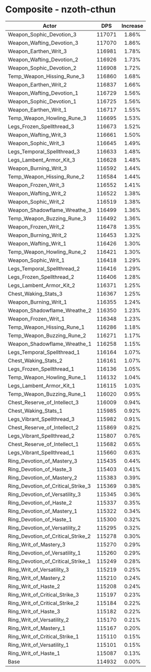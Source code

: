# Composite - nzoth-cthun
| Actor | DPS | Increase |
|---|:---:|:---:|
|Weapon_Sophic_Devotion_3|117071|1.86%|
|Weapon_Wafting_Devotion_3|117070|1.86%|
|Weapon_Earthen_Writ_3|116981|1.78%|
|Weapon_Wafting_Devotion_2|116926|1.73%|
|Weapon_Sophic_Devotion_2|116908|1.72%|
|Temp_Weapon_Hissing_Rune_3|116860|1.68%|
|Weapon_Earthen_Writ_2|116837|1.66%|
|Weapon_Wafting_Devotion_1|116729|1.56%|
|Weapon_Sophic_Devotion_1|116725|1.56%|
|Weapon_Earthen_Writ_1|116717|1.55%|
|Temp_Weapon_Howling_Rune_3|116695|1.53%|
|Legs_Frozen_Spellthread_3|116673|1.52%|
|Weapon_Wafting_Writ_3|116661|1.50%|
|Weapon_Sophic_Writ_3|116645|1.49%|
|Legs_Temporal_Spellthread_3|116633|1.48%|
|Legs_Lambent_Armor_Kit_3|116628|1.48%|
|Weapon_Burning_Writ_3|116592|1.44%|
|Temp_Weapon_Hissing_Rune_2|116584|1.44%|
|Weapon_Frozen_Writ_3|116552|1.41%|
|Weapon_Wafting_Writ_2|116522|1.38%|
|Weapon_Sophic_Writ_2|116519|1.38%|
|Weapon_Shadowflame_Wreathe_3|116499|1.36%|
|Temp_Weapon_Buzzing_Rune_3|116492|1.36%|
|Weapon_Frozen_Writ_2|116478|1.35%|
|Weapon_Burning_Writ_2|116453|1.32%|
|Weapon_Wafting_Writ_1|116426|1.30%|
|Temp_Weapon_Howling_Rune_2|116421|1.30%|
|Weapon_Sophic_Writ_1|116418|1.29%|
|Legs_Temporal_Spellthread_2|116416|1.29%|
|Legs_Frozen_Spellthread_2|116406|1.28%|
|Legs_Lambent_Armor_Kit_2|116371|1.25%|
|Chest_Waking_Stats_3|116367|1.25%|
|Weapon_Burning_Writ_1|116355|1.24%|
|Weapon_Shadowflame_Wreathe_2|116350|1.23%|
|Weapon_Frozen_Writ_1|116348|1.23%|
|Temp_Weapon_Hissing_Rune_1|116286|1.18%|
|Temp_Weapon_Buzzing_Rune_2|116271|1.17%|
|Weapon_Shadowflame_Wreathe_1|116258|1.15%|
|Legs_Temporal_Spellthread_1|116164|1.07%|
|Chest_Waking_Stats_2|116161|1.07%|
|Legs_Frozen_Spellthread_1|116136|1.05%|
|Temp_Weapon_Howling_Rune_1|116132|1.04%|
|Legs_Lambent_Armor_Kit_1|116115|1.03%|
|Temp_Weapon_Buzzing_Rune_1|116020|0.95%|
|Chest_Reserve_of_Intellect_3|116009|0.94%|
|Chest_Waking_Stats_1|115985|0.92%|
|Legs_Vibrant_Spellthread_3|115982|0.91%|
|Chest_Reserve_of_Intellect_2|115869|0.82%|
|Legs_Vibrant_Spellthread_2|115807|0.76%|
|Chest_Reserve_of_Intellect_1|115682|0.65%|
|Legs_Vibrant_Spellthread_1|115660|0.63%|
|Ring_Devotion_of_Mastery_3|115435|0.44%|
|Ring_Devotion_of_Haste_3|115403|0.41%|
|Ring_Devotion_of_Mastery_2|115383|0.39%|
|Ring_Devotion_of_Critical_Strike_3|115369|0.38%|
|Ring_Devotion_of_Versatility_3|115345|0.36%|
|Ring_Devotion_of_Haste_2|115337|0.35%|
|Ring_Devotion_of_Mastery_1|115322|0.34%|
|Ring_Devotion_of_Haste_1|115300|0.32%|
|Ring_Devotion_of_Versatility_2|115295|0.32%|
|Ring_Devotion_of_Critical_Strike_2|115278|0.30%|
|Ring_Writ_of_Mastery_3|115270|0.29%|
|Ring_Devotion_of_Versatility_1|115260|0.29%|
|Ring_Devotion_of_Critical_Strike_1|115249|0.28%|
|Ring_Writ_of_Versatility_3|115219|0.25%|
|Ring_Writ_of_Mastery_2|115210|0.24%|
|Ring_Writ_of_Haste_2|115208|0.24%|
|Ring_Writ_of_Critical_Strike_3|115197|0.23%|
|Ring_Writ_of_Critical_Strike_2|115184|0.22%|
|Ring_Writ_of_Haste_3|115182|0.22%|
|Ring_Writ_of_Versatility_2|115170|0.21%|
|Ring_Writ_of_Mastery_1|115167|0.20%|
|Ring_Writ_of_Critical_Strike_1|115110|0.15%|
|Ring_Writ_of_Versatility_1|115101|0.15%|
|Ring_Writ_of_Haste_1|115087|0.13%|
|Base|114932|0.00%|
